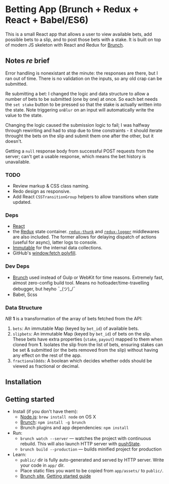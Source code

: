 # Betting App (Brunch + Redux + React + Babel/ES6)

This is a small React app that allows a user to view available bets, add possible bets to a slip, and to post those bets with a stake. It is built on top of modern JS skeleton with React and Redux for [Brunch](http://brunch.io).

## Notes *re* brief

Error handling is nonexistant at the minute: the responses are there, but I ran out of time. There is no validation on the inputs, so any old crap can be submitted.

Re submitting a bet: I changed the logic and data structure to allow a number of bets to be submitted (one by one) at once. So each bet needs the `set stake` button to be pressed so that the stake is actually written into the state. Note triggering `onBlur` on an input will automatically write the value to the state.

Changing the logic caused the submission logic to fail; I was halfway through rewiriting and had to stop due to time constraints - it should iterate throught the bets on the slip and submit them one after the other, but it doesn't.

Getting a `null` response body from successful POST requests from the server; can't get a usable response, which means the bet history is unavailable.


### TODO

* Review markup & CSS class naming.
* Redo design as responsive.
* Add React `CSSTransitionGroup` helpers to allow transitions when state updated.

### Deps

- [React](https://facebook.github.io/react/)
- the [Redux](http://redux.js.org) state container. [`redux-thunk`](https://github.com/gaearon/redux-thunk) and [`redux-logger`](https://github.com/fcomb/redux-logger) middlewares are also included. The former allows for delaying dispatch of actions (useful for async), latter logs to console.
- [Immutable](https://facebook.github.io/immutable-js/) for the internal data collections.
- GitHub's [window.fetch polyfill](https://github.com/github/fetch).

### Dev Deps

- [Brunch](http://brunch.io/) used instead of Gulp or WebKit for time reasons. Extremely fast, almost zero-config build tool. Means no hotloader/time-travelling debugger, but heyho ¯\_(ツ)_/¯
- Babel, Scss


### Data Structure

*NB* **1** is a transformation of the array of bets fetched from the API:

1. `bets`: An immutable Map (keyed by `bet_id`) of available bets.
2. `slipbets`: An immutable Map (keyed by `bet_id`) of bets on the slip. These bets have extra properties (`stake`, `payout`) mapped to them when cloned from **1**. Isolates the slip from the list of bets, ensuring stakes can be set & submitted (or the bets removed from the slip) without having any effect on the rest of the app.
3. `fractionalOdds`: A boolean which decides whether odds should be viewed as fractional or decimal.

## Installation

## Getting started

* Install (if you don't have them):
    * [Node.js](http://nodejs.org): `brew install node` on OS X
    * [Brunch](http://brunch.io): `npm install -g brunch`
    * Brunch plugins and app dependencies: `npm install`
* Run:
    * `brunch watch --server` — watches the project with continuous rebuild. This will also launch HTTP server with [pushState](https://developer.mozilla.org/en-US/docs/Web/Guide/API/DOM/Manipulating_the_browser_history).
    * `brunch build --production` — builds minified project for production
* Learn:
    * `public/` dir is fully auto-generated and served by HTTP server. Write your code in `app/` dir.
    * Place static files you want to be copied from `app/assets/` to `public/`.
    * [Brunch site](http://brunch.io), [Getting started guide](https://github.com/brunch/brunch-guide#readme)




